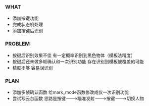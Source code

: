 ### WHAT
- 添加按键功能
- 完成状态机处理
- 添加按键后识别

### PROBLEM
- 按键后识别效果不佳 有一定概率识别到黑色物体（模板法精度）
- 按键后还未做多帧确认和一次识别功能 存在识别到模板被覆盖的可能
- 精度不够 容易误识别

### PLAN
- 添加多帧确认函数 给mark_mode函数修改成仅一次识别功能
- 尝试写云台函数
  思路是按键--->瞄准发射--->按键--->切换人物